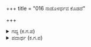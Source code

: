 +++
title = "016 ನಾಡೊಳರ್ಧವ ಕೊಡದೆ"

+++

<details><summary>ಗದ್ಯ (ಕ.ಗ.ಪ) </summary>

16. ನೀನು ರಾಜ್ಯದಲ್ಲಿ ಅರ್ಧಭಾಗವನ್ನು ಕೊಡದಿದ್ದಾಗ, ನಾವು ಕೇಳಿದ ಐದು ಊರುಗಳನ್ನು ಕೊಡು ಎನ್ನಲು ನಮ್ಮನ್ನು ಅಪಹಾಸ್ಯ ಮಾಡಿದೆ. ಸೂಜಿಯ ಮೊನೆಯನ್ನು ಊರುವಷ್ಟು ಜಾಗವನ್ನು ಸಹ ಕೊಡುವುದಿಲ್ಲವೆಂದು ದರ್ಪವನ್ನು ಮಾಡಿ, ಈಗ ಸಕಲ ಭೂಮಿಯನ್ನು ಬಿಟ್ಟು, ನೀರನ್ನು ಹೊಕ್ಕಿದ್ದೀಯ. ನಿನ್ನ ಚಲ ಈಗೆಲ್ಲಿ ಹೋಯಿತು?
</details>

<details><summary>ಪದಾರ್ಥ (ಕ.ಗ.ಪ) </summary>

ಏಡಿಸು-ಅಪಹಾಸ್ಯಮಾಡು, ಹೀನಾಯಿಸು, ಸೂಚಿಯಗ್ರಪ್ರಮಿತ-ಸೂಜಿಯ ತುದಿಯನ್ನು ಊರುವಷ್ಟು ಅಳತೆಯ (ಪ್ರಮಿತ-ಅಳತೆ)
</details>
